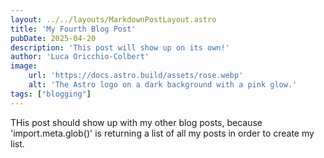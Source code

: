 ```yaml
---
layout: ../../layouts/MarkdownPostLayout.astro
title: 'My Fourth Blog Post'
pubDate: 2025-04-20
description: 'This post will show up on its own!'
author: 'Luca Oricchio-Colbert'
image:
    url: 'https://docs.astro.build/assets/rose.webp'
    alt: 'The Astro logo on a dark background with a pink glow.'
tags: ["blogging"]
---
```

THis post should show up with my other blog posts, because 'import.meta.glob()' is returning a list of all my posts in order to create my list.